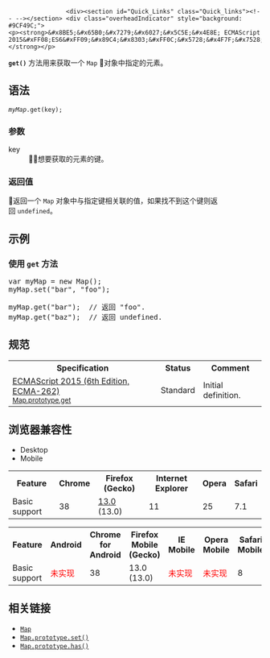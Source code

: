 
                
                  
                    <div><section id="Quick_Links" class="Quick_links"><!-- --></section> <div class="overheadIndicator" style="background: #9CF49C;"> 
    <p><strong>&#x8BE5;&#x65B0;&#x7279;&#x6027;&#x5C5E;&#x4E8E; ECMAScript 2015&#xFF08;ES6&#xFF09;&#x89C4;&#x8303;&#xFF0C;&#x5728;&#x4F7F;&#x7528;&#x65F6;&#x8BF7;&#x6CE8;&#x610F;&#x6D4F;&#x89C8;&#x5668;&#x517C;&#x5BB9;&#x6027;&#x3002;</strong></p> 
</div></div>

<p><code><strong>get()</strong></code>&#xA0;&#x65B9;&#x6CD5;&#x7528;&#x6765;&#x83B7;&#x53D6;&#x4E00;&#x4E2A;&#xA0;<code>Map</code> &#x5BF9;&#x8C61;&#x4E2D;&#x6307;&#x5B9A;&#x7684;&#x5143;&#x7D20;&#x3002;</p>

<h2 id="&#x8BED;&#x6CD5;">&#x8BED;&#x6CD5;</h2>

<pre class="syntaxbox"><code><em>myMap</em>.get(key);</code></pre>

<h3 id="&#x53C2;&#x6570;">&#x53C2;&#x6570;</h3>

<dl>
 <dt>key</dt>
 <dd>&#x60F3;&#x8981;&#x83B7;&#x53D6;&#x7684;&#x5143;&#x7D20;&#x7684;&#x952E;&#x3002;</dd>
</dl>

<h3 id="&#x8FD4;&#x56DE;&#x503C;">&#x8FD4;&#x56DE;&#x503C;</h3>

<p>&#x8FD4;&#x56DE;&#x4E00;&#x4E2A; <code>Map</code>&#xA0;&#x5BF9;&#x8C61;&#x4E2D;&#x4E0E;&#x6307;&#x5B9A;&#x952E;&#x76F8;&#x5173;&#x8054;&#x7684;&#x503C;&#xFF0C;&#x5982;&#x679C;&#x627E;&#x4E0D;&#x5230;&#x8FD9;&#x4E2A;&#x952E;&#x5219;&#x8FD4;&#x56DE;&#xA0;<code>undefined</code>&#x3002;</p>

<h2 id="&#x793A;&#x4F8B;">&#x793A;&#x4F8B;</h2>

<h3 id="&#x4F7F;&#x7528;_get_&#x65B9;&#x6CD5;">&#x4F7F;&#x7528; <code>get</code>&#xA0;&#x65B9;&#x6CD5;</h3>

<pre class="brush: js">var myMap = new Map();
myMap.set(&quot;bar&quot;, &quot;foo&quot;);

myMap.get(&quot;bar&quot;);  // &#x8FD4;&#x56DE; &quot;foo&quot;.
myMap.get(&quot;baz&quot;);  // &#x8FD4;&#x56DE; undefined.
</pre>

<h2 id="&#x89C4;&#x8303;">&#x89C4;&#x8303;</h2>

<table class="standard-table">
 <tbody>
  <tr>
   <th scope="col">Specification</th>
   <th scope="col">Status</th>
   <th scope="col">Comment</th>
  </tr>
  <tr>
   <td><a href="http://www.ecma-international.org/ecma-262/6.0/#sec-map.prototype.get" class="external" lang="en" hreflang="en">ECMAScript 2015 (6th Edition, ECMA-262)<br><small lang="zh-CN">Map.prototype.get</small></a></td>
   <td><span class="spec-Standard">Standard</span></td>
   <td>Initial definition.</td>
  </tr>
 </tbody>
</table>

<h2 id="&#x6D4F;&#x89C8;&#x5668;&#x517C;&#x5BB9;&#x6027;">&#x6D4F;&#x89C8;&#x5668;&#x517C;&#x5BB9;&#x6027;</h2>

<p></p><div class="htab"> 
    <a name="AutoCompatibilityTable" id="AutoCompatibilityTable"></a> 
    <ul> 
        <li class="selected"><a>Desktop</a></li> 
        <li><a>Mobile</a></li> 
    </ul> 
</div><p></p>

<div id="compat-desktop">
<table class="compat-table">
 <tbody>
  <tr>
   <th>Feature</th>
   <th>Chrome</th>
   <th>Firefox (Gecko)</th>
   <th>Internet Explorer</th>
   <th>Opera</th>
   <th>Safari</th>
  </tr>
  <tr>
   <td>Basic support</td>
   <td>38</td>
   <td><a href="/en-US/Firefox/Releases/13" title="Released on 2012-06-05.">13.0</a> (13.0)</td>
   <td>11</td>
   <td>25</td>
   <td>7.1</td>
  </tr>
 </tbody>
</table>
</div>

<div id="compat-mobile">
<table class="compat-table">
 <tbody>
  <tr>
   <th>Feature</th>
   <th>Android</th>
   <th>Chrome for Android</th>
   <th>Firefox Mobile (Gecko)</th>
   <th>IE Mobile</th>
   <th>Opera Mobile</th>
   <th>Safari Mobile</th>
  </tr>
  <tr>
   <td>Basic support</td>
   <td><span style="color: #f00;">&#x672A;&#x5B9E;&#x73B0;</span></td>
   <td>38</td>
   <td>13.0 (13.0)</td>
   <td><span style="color: #f00;">&#x672A;&#x5B9E;&#x73B0;</span></td>
   <td><span style="color: #f00;">&#x672A;&#x5B9E;&#x73B0;</span></td>
   <td>8</td>
  </tr>
 </tbody>
</table>
</div>

<h2 id="&#x76F8;&#x5173;&#x94FE;&#x63A5;">&#x76F8;&#x5173;&#x94FE;&#x63A5;</h2>

<ul>
 <li><a href="/zh-CN/docs/Web/JavaScript/Reference/Map" title="&#x6B64;&#x9875;&#x9762;&#x4ECD;&#x672A;&#x88AB;&#x672C;&#x5730;&#x5316;, &#x671F;&#x5F85;&#x60A8;&#x7684;&#x7FFB;&#x8BD1;!"><code>Map</code></a></li>
 <li><a href="/zh-CN/docs/Web/JavaScript/Reference/Global_Objects/Map/set" class="new" title="&#x6B64;&#x9875;&#x9762;&#x4ECD;&#x672A;&#x88AB;&#x672C;&#x5730;&#x5316;, &#x671F;&#x5F85;&#x60A8;&#x7684;&#x7FFB;&#x8BD1;!"><code>Map.prototype.set()</code></a></li>
 <li><a href="/zh-CN/docs/Web/JavaScript/Reference/Global_Objects/Map/has" class="new" title="&#x6B64;&#x9875;&#x9762;&#x4ECD;&#x672A;&#x88AB;&#x672C;&#x5730;&#x5316;, &#x671F;&#x5F85;&#x60A8;&#x7684;&#x7FFB;&#x8BD1;!"><code>Map.prototype.has()</code></a></li>
</ul>
                  
                
              